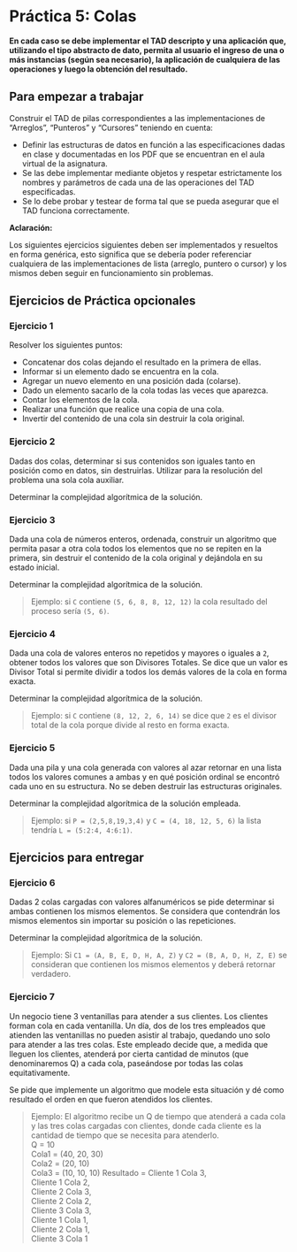 # Práctica 5: Colas

**En cada caso se debe implementar el TAD descripto y una aplicación que,
utilizando el tipo abstracto de dato, permita al usuario el ingreso de una o más
instancias (según sea necesario), la aplicación de cualquiera de las operaciones
y luego la obtención del resultado.**

## Para empezar a trabajar

Construir el TAD de pilas correspondientes a las implementaciones de “Arreglos”,
“Punteros” y “Cursores” teniendo en cuenta:

- Definir las estructuras de datos en función a las especificaciones dadas en
  clase y documentadas en los PDF que se encuentran en el aula virtual de la
  asignatura.
- Se las debe implementar mediante objetos y respetar estrictamente los nombres
  y parámetros de cada una de las operaciones del TAD especificadas.
- Se lo debe probar y testear de forma tal que se pueda asegurar que el TAD
  funciona correctamente.

**Aclaración:**

Los siguientes ejercicios siguientes deben ser implementados y resueltos en
forma genérica, esto significa que se debería poder referenciar cualquiera de
las implementaciones de lista (arreglo, puntero o cursor) y los mismos deben
seguir en funcionamiento sin problemas.

## Ejercicios de Práctica opcionales

### Ejercicio 1

Resolver los siguientes puntos:
- Concatenar dos colas dejando el resultado en la primera de ellas.
- Informar si un elemento dado se encuentra en la cola.
- Agregar un nuevo elemento en una posición dada (colarse).
- Dado un elemento sacarlo de la cola todas las veces que aparezca.
- Contar los elementos de la cola.
- Realizar una función que realice una copia de una cola.
- Invertir del contenido de una cola sin destruir la cola original.


### Ejercicio 2

Dadas dos colas, determinar si sus contenidos son iguales tanto en posición como en
datos, sin destruirlas. Utilizar para la resolución del problema una sola cola auxiliar.

Determinar la complejidad algorítmica de la solución.


### Ejercicio 3

Dada una cola de números enteros, ordenada, construir un algoritmo que permita
pasar a otra cola todos los elementos que no se repiten en la primera, sin destruir el
contenido de la cola original y dejándola en su estado inicial.

Determinar la complejidad algorítmica de la solución.

> Ejemplo: si `C` contiene `(5, 6, 8, 8, 12, 12)` la cola resultado del proceso sería `(5, 6)`.


### Ejercicio 4

Dada una cola de valores enteros no repetidos y mayores o iguales a `2`, obtener todos
los valores que son Divisores Totales. Se dice que un valor es Divisor Total si permite
dividir a todos los demás valores de la cola en forma exacta.

Determinar la complejidad algorítmica de la solución.

> Ejemplo: si `C` contiene `(8, 12, 2, 6, 14)` se dice que `2` es el divisor total de la cola
porque divide al resto en forma exacta.

### Ejercicio 5

Dada una pila y una cola generada con valores al azar retornar en una lista todos los
valores comunes a ambas y en qué posición ordinal se encontró cada uno en su
estructura. No se deben destruir las estructuras originales.

Determinar la complejidad algorítmica de la solución empleada.

> Ejemplo: si `P = (2,5,8,19,3,4)` y `C = (4, 18, 12, 5, 6)` la lista tendría `L = (5:2:4, 4:6:1)`.

## Ejercicios para entregar


### Ejercicio 6

Dadas 2 colas cargadas con valores alfanuméricos se pide determinar si ambas
contienen los mismos elementos. Se considera que contendrán los mismos elementos
sin importar su posición o las repeticiones.

Determinar la complejidad algorítmica de la solución.

> Ejemplo: Si `C1 = (A, B, E, D, H, A, Z)` y `C2 = (B, A, D, H, Z, E)` se consideran que contienen los
mismos elementos y deberá retornar verdadero.


### Ejercicio 7

Un negocio tiene 3 ventanillas para atender a sus clientes. Los clientes forman cola en
cada ventanilla. Un día, dos de los tres empleados que atienden las ventanillas no
pueden asistir al trabajo, quedando uno solo para atender a las tres colas. Este
empleado decide que, a medida que lleguen los clientes, atenderá por cierta cantidad
de minutos (que denominaremos Q) a cada cola, paseándose por todas las colas
equitativamente.

Se pide que implemente un algoritmo que modele esta situación y dé como resultado
el orden en que fueron atendidos los clientes.

> Ejemplo: El algoritmo recibe un Q de tiempo que atenderá a cada cola y las tres colas
cargadas con clientes, donde cada cliente es la cantidad de tiempo que se necesita
para atenderlo.  
Q = 10  
Cola1 = (40, 20, 30)  
Cola2 = (20, 10)  
Cola3 = (10, 10, 10)
Resultado =
Cliente 1 Cola 3,  
Cliente 1 Cola 2,  
Cliente 2 Cola 3,  
Cliente 2 Cola 2,  
Cliente 3 Cola 3,  
Cliente 1 Cola 1,  
Cliente 2 Cola 1,  
Cliente 3 Cola 1  
